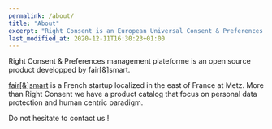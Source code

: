 ```yaml
---
permalink: /about/
title: "About"
excerpt: "Right Consent is an European Universal Consent & Preferences Open Source Management Plateform."
last_modified_at: 2020-12-11T16:30:23+01:00
---
```


Right Consent & Preferences management plateforme is an open source product developped by fair[&]smart. 

[fair[&]smart](https://www.fairandsmart.com) is a French startup localized in the east of France at Metz. More than Right Consent we have a product catalog that focus
on personal data protection and human centric paradigm.

Do not hesitate to contact us ! 



